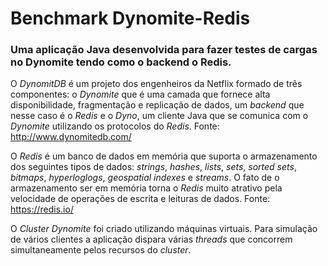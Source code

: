 # Benchmark Dynomite-Redis

### Uma aplicação Java desenvolvida para fazer testes de cargas no Dynomite tendo como o backend o Redis.

O _DynomitDB_ é um projeto dos engenheiros da Netflix formado de três componentes: o _Dynomite_ que é uma camada que fornece alta disponibilidade, fragmentação e replicação de dados, um _backend_ que nesse caso é o _Redis_ e o _Dyno_, um cliente Java que se comunica com o _Dynomite_ utilizando os protocolos do _Redis_.
Fonte: http://www.dynomitedb.com/

O _Redis_ é um banco de dados em memória que suporta o armazenamento dos seguintes tipos de dados: _strings_, _hashes_, _lists_, _sets_, _sorted sets_, _bitmaps_, _hyperloglogs_, _geospatial indexes_ e _streams_. O fato de o armazenamento ser em memória torna o _Redis_ muito atrativo pela velocidade de operações de escrita e leituras de dados.
Fonte: https://redis.io/

O _Cluster Dynomite_ foi criado utilizando máquinas virtuais. Para simulação de vários clientes a aplicação dispara várias _threads_ que concorrem simultaneamente pelos recursos do _cluster_.
